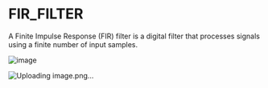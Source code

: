 # FIR_FILTER
A Finite Impulse Response (FIR) filter is a digital filter that processes signals using a finite number of input samples.



![image](https://github.com/user-attachments/assets/247f13b0-1f66-4e04-9730-e440745251ac)





![Uploading image.png…]()
